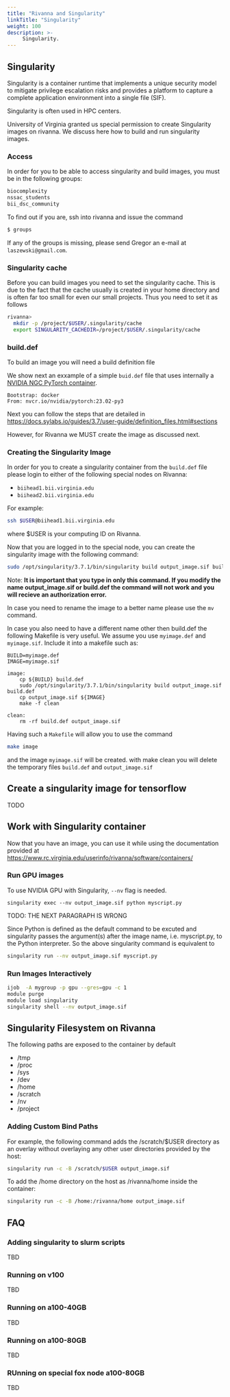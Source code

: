 ```yaml
---
title: "Rivanna and Singularity"
linkTitle: "Singularity"
weight: 100
description: >-
     Singularity.
---
```



## Singularity

Singularity is a container runtime that implements a unique security model to 
mitigate privilege escalation risks and provides a platform to capture a complete 
application environment into a single file (SIF).

Singularity is often used in HPC centers.

University of Virginia granted us special permission to create
Singularity images on rivanna. We discuss here how to build and run
singularity images.

### Access

In order for you to be able to access singularity and build images, you must be in the
following groups:

```bash
biocomplexity
nssac_students
bii_dsc_community
```

To find out if you are, ssh into rivanna and issue the command

```bash
$ groups
```

If any of the groups is missing, please send Gregor an e-mail at
`laszewski@gmail.com`.

### Singularity cache

Before you can build images you need to set the singularity cache. This is due to the fact that the cache usually 
is created in your home directory and is often far too small for even our small projects. Thus you need to 
set it as follows

```bash
rivanna>
  mkdir -p /project/$USER/.singularity/cache
  export SINGULARITY_CACHEDIR=/project/$USER/.singularity/cache
```

### build.def

To build an image you will need a build definition file

We show next an exxample of a simple `buid.def` file that uses
internally a
[NVIDIA NGC PyTorch container](https://catalog.ngc.nvidia.com/orgs/nvidia/containers/pytorch).

```
Bootstrap: docker
From: nvcr.io/nvidia/pytorch:23.02-py3
```

Next you can follow the steps that are detailed in 
<https://docs.sylabs.io/guides/3.7/user-guide/definition_files.html#sections>

However, for Rivanna we MUST create the image as discussed next.

### Creating the Singularity Image

In order for you to create a singularity container from the
`build.def` file please login to either of the following special nodes
on Rivanna:

* `biihead1.bii.virginia.edu` 
* `biihead2.bii.virginia.edu`

For example: 

```bash
ssh $USER@biihead1.bii.virginia.edu
```

where $USER is your computing ID on Rivanna.

Now that you are logged in to the special node, you can create the
singularity image with the following command:

```bash
sudo /opt/singularity/3.7.1/bin/singularity build output_image.sif build.def
```

Note: **It is important that you type in only this command. If you modify
the name output_image.sif or build.def the command will not work and you will
recieve an authorization error.**

In case you need to rename the image to a better name please use the `mv` command.


In case you also need to have a different name other then build.def
the following Makefile is very useful. We assume you use `myimage.def`
and `myimage.sif`. Include it into a makefile such as:

```
BUILD=myimage.def
IMAGE=myimage.sif

image:
	cp ${BUILD} build.def
	sudo /opt/singularity/3.7.1/bin/singularity build output_image.sif build.def
	cp output_image.sif ${IMAGE}
	make -f clean

clean:
	rm -rf build.def output_image.sif
```

Having such a `Makefile` will allow you to use the command

```bash
make image
```

and the image `myimage.sif` will be created. with make clean you will
delete the temporary files `build.def` and `output_image.sif`
	
## Create a singularity image for tensorflow

TODO

## Work with Singularity container

Now that you have an image, you can use it while using the
documentation provided at 
<https://www.rc.virginia.edu/userinfo/rivanna/software/containers/>


### Run GPU images

To use NVIDIA GPU with Singularity, `--nv` flag is needed.

```basg
singularity exec --nv output_image.sif python myscript.py
```

TODO: THE NEXT PARAGRAPH IS WRONG

Since Python is defined as the default command to be excuted and
singularity passes the argument(s) after the image name,
i.e. myscript.py, to the Python interpreter. So the above singularity
command is equivalent to

```bash
singularity run --nv output_image.sif myscript.py
```

### Run Images Interactively

```bash
ijob  -A mygroup -p gpu --gres=gpu -c 1
module purge
module load singularity
singularity shell --nv output_image.sif
```

## Singularity Filesystem on Rivanna

The following paths are exposed to the container by default

* /tmp
* /proc
* /sys
* /dev
* /home
* /scratch
* /nv
* /project

### Adding Custom Bind Paths

For example, the following command adds the /scratch/$USER directory
as an overlay without overlaying any other user directories provided
by the host:

```bash
singularity run -c -B /scratch/$USER output_image.sif
```

To add the /home directory on the host as /rivanna/home inside the container:

```bash
singularity run -c -B /home:/rivanna/home output_image.sif
```

## FAQ

### Adding singularity to slurm scripts

TBD

### Running on v100

TBD

### Running on a100-40GB

TBD

### Running on a100-80GB

TBD

### RUnning on special fox node a100-80GB

TBD


